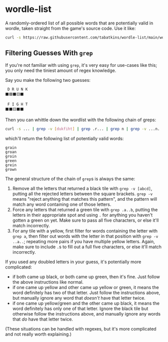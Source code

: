 # wordle-list
A randomly-ordered list of all possible words that are potentially valid in wordle, taken straight from the game's source code. Use it like:

```bash
curl -s https://raw.githubusercontent.com/tabatkins/wordle-list/main/words | grep ...
```

Filtering Guesses With `grep`
-----------------------------

If you're not familiar with using `grep`, it's very easy for use-cases like this; you only need the tiniest amount of regex knowledge.

Say you make the following two guesses:

```
 D R U N K
⬛🟩⬛🟨⬛

 F I G H T
⬛⬛🟨⬛⬛
```

Then you can whittle down the wordlist with the following chain of greps:

```bash
curl -s ... | grep -v [dukfiht] | grep .r... | grep n | grep -v ...n. | grep g | grep -v ..g..
```

which'll return the following list of potentially valid words:

```
grain
groan
groin
green
grein
grown
```

The general structure of the chain of `grep`s is always the same:

1. Remove all the letters that returned a black tile with `grep -v [abcd]`, putting all the rejected letters between the square brackets. `grep -v` means "reject anything that matches this pattern", and the pattern will match any word containing one of those letters.
2. Force any letters that returned a green tile with `grep .a..b`, putting the letters in their appropriate spot and using `.` for anything you haven't gotten a green on yet. Make sure to pass all five characters, or else it'll match incorrectly.
3. For any tile with a yellow, first filter for words containing the letter with `grep a`, then filter out words with the letter in that position with `grep -v ..a..`; repeating more pairs if you have multiple yellow letters. Again, make sure to include `.`s to fill out a full five characters, or else it'll match incorrectly.

If you used any doubled letters in your guess, it's potentially more complicated:
* if both came up black, or both came up green, then it's fine. Just follow the above instructions like normal.
* if one came up yellow and other came up yellow or green, it means the word definitely has two of that letter. Just follow the instructions above, but manually ignore any word that *doesn't* have that letter twice.
* if one came up yellow/green and the other came up black, it means the word definitely has only one of that letter. Ignore the black tile but otherwise follow the instructions above, and manually ignore any words that *do* have that letter twice.

(These situations can be handled with regexes, but it's more complicated and not really worth explaining.)
